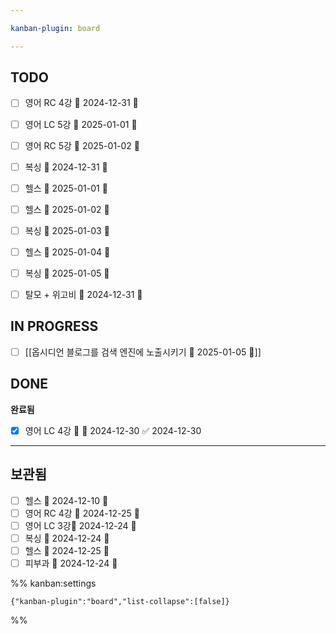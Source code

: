 ```yaml
---

kanban-plugin: board

---
```


## TODO

- [ ] 영어 RC 4강 📅 2024-12-31 🔼
- [ ] 영어 LC 5강 📅 2025-01-01 🔼
- [ ] 영어 RC 5강 📅 2025-01-02 🔼
- [ ] 복싱 📅 2024-12-31 🔺
- [ ] 헬스 📅 2025-01-01 🔼
- [ ] 헬스 📅 2025-01-02 🔼
- [ ] 복싱 📅 2025-01-03 🔺
- [ ] 헬스 📅 2025-01-04 🔼
- [ ] 복싱 📅 2025-01-05 🔺
- [ ] 탈모 + 위고비 📅 2024-12-31 🔺


## IN PROGRESS

- [ ] [[옵시디언 블로그를 검색 엔진에 노출시키기 📅 2025-01-05 🔺]]


## DONE

**완료됨**
- [x] 영어 LC 4강 🔼 📅 2024-12-30 ✅ 2024-12-30


***

## 보관됨

- [ ] 헬스 📅 2024-12-10 🔼
- [ ] 영어 RC 4강 📅 2024-12-25 🔼
- [ ] 영어 LC 3강📅 2024-12-24 🔼
- [ ] 복싱 📅 2024-12-24 🔺
- [ ] 헬스 📅 2024-12-25 🔼
- [ ] 피부과 📅 2024-12-24 🔺

%% kanban:settings
```
{"kanban-plugin":"board","list-collapse":[false]}
```
%%